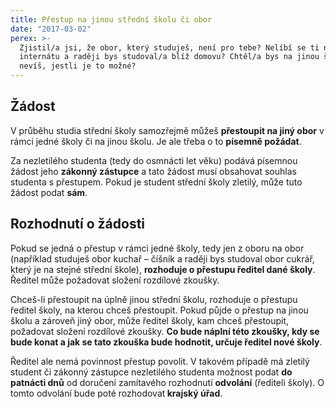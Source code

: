 ```yaml
---
title: Přestup na jinou střední školu či obor
date: "2017-03-02"
perex: >-
  Zjistil/a jsi, že obor, který studuješ, není pro tebe? Nelíbí se ti na
  internátu a raději bys studoval/a blíž domovu? Chtěl/a bys na jinou školu, ale
  nevíš, jestli je to možné?
---
```


<h2>Žádost </h2><p>V průběhu studia střední školy samozřejmě můžeš <strong>přestoupit na jiný obor</strong> v rámci jedné školy či na jinou školu. Je ale třeba o to <strong>písemně požádat</strong>. </p> <p>Za nezletilého studenta (tedy do osmnácti let věku) podává písemnou žádost jeho <strong>zákonný zástupce</strong> a tato žádost musí obsahovat souhlas studenta s přestupem. Pokud je student střední školy zletilý, může tuto žádost podat <strong>sám</strong>. </p> <h2>Rozhodnutí o žádosti </h2><p>Pokud se jedná o přestup v rámci jedné školy, tedy jen z oboru na obor (například studuješ obor kuchař – číšník a raději bys studoval obor cukrář, který je na stejné střední škole), <strong>rozhoduje o přestupu ředitel dané školy</strong>. Ředitel může požadovat složení rozdílové zkoušky.</p> <p>Chceš-li přestoupit na úplně jinou střední školu, rozhoduje o přestupu ředitel školy, na kterou chceš přestoupit. Pokud půjde o přestup na jinou školu a zároveň jiný obor, může ředitel školy, kam chceš přestoupit, požadovat složení rozdílové zkoušky. <strong>Co bude náplní této zkoušky, kdy se bude konat a jak se tato zkouška bude hodnotit, určuje ředitel nové školy</strong>. </p> <p>Ředitel ale nemá povinnost  přestup povolit. V takovém případě má zletilý student či zákonný zástupce nezletilého studenta možnost podat <strong>do patnácti dnů</strong> od doručení zamítavého rozhodnutí <strong>odvolání</strong> (řediteli školy). O tomto odvolání bude poté rozhodovat<strong> krajský úřad</strong>.</p>
